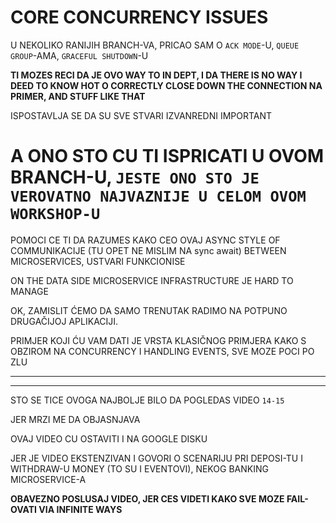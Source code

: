 # CORE CONCURRENCY ISSUES

U NEKOLIKO RANIJIH BRANCH-VA, PRICAO SAM  O `ACK MODE`-U, `QUEUE GROUP`-AMA, `GRACEFUL SHUTDOWN`-U

**TI MOZES RECI DA JE OVO WAY TO IN DEPT, I DA THERE IS NO WAY I DEED TO KNOW HOT O CORRECTLY CLOSE DOWN THE CONNECTION NA PRIMER, AND STUFF LIKE THAT**

ISPOSTAVLJA SE DA SU SVE STVARI IZVANREDNI IMPORTANT

# A ONO STO CU TI ISPRICATI U OVOM BRANCH-U, `JESTE ONO STO JE VEROVATNO NAJVAZNIJE U CELOM OVOM WORKSHOP-U`

POMOCI CE TI DA RAZUMES KAKO CEO OVAJ ASYNC STYLE OF COMMUNIKACIJE (TU OPET NE MISLIM NA sync await) BETWEEN MICROSERVICES, USTVARI FUNKCIONISE

ON THE DATA SIDE MICROSERVICE INFRASTRUCTURE JE HARD TO MANAGE

OK, ZAMISLIT ĆEMO DA SAMO TRENUTAK RADIMO NA POTPUNO DRUGAČIJOJ APLIKACIJI.

PRIMJER KOJI ĆU VAM DATI JE VRSTA KLASIČNOG PRIMJERA KAKO S OBZIROM NA CONCURRENCY I HANDLING EVENTS, SVE MOZE POCI PO ZLU 

***
***

STO SE TICE OVOGA NAJBOLJE BILO DA POGLEDAS VIDEO `14-15`

JER MRZI ME DA OBJASNJAVA

OVAJ VIDEO CU OSTAVITI I NA GOOGLE DISKU

JER JE VIDEO EKSTENZIVAN I GOVORI O SCENARIJU PRI DEPOSI-TU I WITHDRAW-U MONEY (TO SU I EVENTOVI), NEKOG BANKING MICROSERVICE-A 

**OBAVEZNO POSLUSAJ VIDEO, JER CES VIDETI KAKO SVE MOZE FAIL-OVATI VIA INFINITE WAYS**
